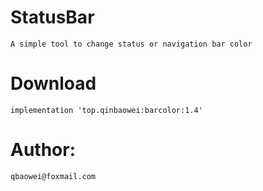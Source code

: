 # StatusBar
    A simple tool to change status or navigation bar color

# Download
    implementation 'top.qinbaowei:barcolor:1.4'

# Author:
    qbaowei@foxmail.com

